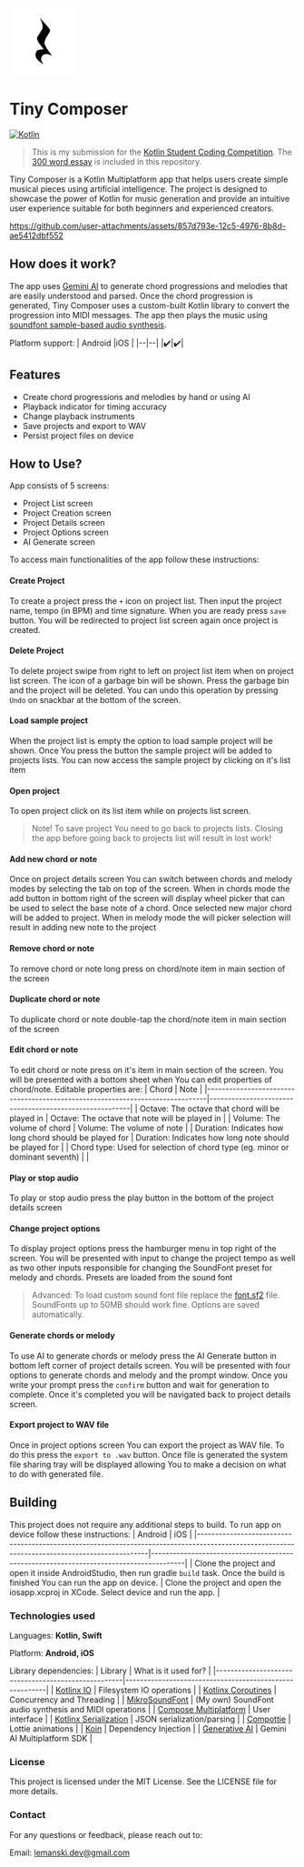 ![logo](https://raw.githubusercontent.com/lemcoder/TinyComposer/refs/heads/main/iosApp/iosApp/Assets.xcassets/AppIcon.appiconset/AppIcon-40%403x.png)
# Tiny Composer

[![Kotlin](https://img.shields.io/badge/kotlin-2.1.0-blue.svg?logo=kotlin)](http://kotlinlang.org)

> This is my submission for the [Kotlin Student Coding Competition](https://kotlinconf.com/contest/). The [300 word essay](https://raw.githubusercontent.com/lemcoder/TinyComposer/refs/heads/main/Essay.md) is included in this repository.

Tiny Composer is a Kotlin Multiplatform app that helps users create simple musical pieces using artificial intelligence. The project is designed to showcase the power of Kotlin for music generation and provide an intuitive user experience suitable for both beginners and experienced creators.

https://github.com/user-attachments/assets/857d793e-12c5-4976-8b8d-ae5412dbf552


## How does it work?
The app uses [Gemini AI](https://deepmind.google/technologies/gemini/) to generate chord progressions and melodies that are easily understood and parsed. Once the chord progression is generated, Tiny Composer uses a custom-built Kotlin library to convert the progression into MIDI messages. The app then plays the music using [soundfont sample-based audio synthesis](https://en.wikipedia.org/wiki/SoundFont).

Platform support:
| Android |iOS |
|--|--|
|:heavy_check_mark:|:heavy_check_mark:|

## Features
* Create chord progressions and melodies by hand or using AI
* Playback indicator for timing accuracy
* Change playback instruments
* Save projects and export to WAV
* Persist project files on device

## How to Use?

App consists of 5 screens:

* Project List screen
* Project Creation screen
* Project Details screen
* Project Options screen
* AI Generate screen

To access main functionalities of the app follow these instructions:

#### Create Project
To create a project press the `+` icon on project list. Then input the project name, tempo (in BPM) and time signature. When you are ready press `save` button. You will be redirected to project list screen again once project is created.

#### Delete Project
To delete project swipe from right to left on project list item when on project list screen. The icon of a garbage bin will be shown. Press the garbage bin and the project will be deleted. You can undo this operation by pressing `Undo` on snackbar at the bottom of the screen.

#### Load sample project
When the project list is empty the option to load sample project will be shown. Once You press the button the sample project will be added to projects lists. You can now access the sample project by clicking on it's list item

#### Open project
To open project click on its list item while on projects list screen.
> Note! To save project You need to go back to projects lists. Closing the app before going back to projects list will result in lost work!

#### Add new chord or note 
Once on project details screen You can switch between chords and melody modes by selecting the tab on top of the screen. When in chords mode the add button in bottom right of the screen will display wheel picker that can be used to select the base note of a chord. Once selected new major chord will be added to project. When in melody mode the will picker selection will result in adding new note to the project

#### Remove chord or note
To remove chord or note long press on chord/note item in main section of the screen

#### Duplicate chord or note
To duplicate chord or note double-tap the chord/note item in main section of the screen

#### Edit chord or note
To edit chord or note press on it's item in main section of the screen. You will be presented with a bottom sheet when You can edit properties of chord/note. Editable properties are:
| Chord                                                                        | Note                                                   |
|------------------------------------------------------------------------------|--------------------------------------------------------|
| Octave: The octave that chord will be played in                              | Octave: The octave that note will be played in         |
| Volume: The volume of chord                                                  | Volume: The volume of note                             |
| Duration: Indicates how long chord should be played for                      | Duration: Indicates how long note should be played for |
| Chord type: Used for selection of chord type (eg. minor or dominant seventh) |                                                        |

#### Play or stop audio
To play or stop audio press the play button in the bottom of the project details screen

#### Change project options
To display project options press the hamburger menu in top right of the screen. You will be presented with input to change the project tempo as well as two other inputs responsible for changing the SoundFont preset for melody and chords. Presets are loaded from the sound font
> Advanced: To load custom sound font file replace the [font.sf2](https://github.com/lemcoder/TinyComposer/blob/main/shared/src/commonMain/composeResources/files/font.sf2) file. SoundFonts up to 50MB should work fine.
Options are saved automatically.

#### Generate chords or melody
To use AI to generate chords or melody press the AI Generate button in bottom left corner of project details screen. You will be presented with four options to generate chords and melody and the prompt window. Once you write your prompt press the `confirm` button and wait for generation to complete. Once it's completed you will be navigated back to project details screen.

#### Export project to WAV file
Once in project options screen You can export the project as WAV file. To do this press the `export to .wav` button. Once file is generated the system file sharing tray will be displayed allowing You to make a decision on what to do with generated file.

## Building
This project does not require any additional steps to build. To run app on device follow these instructions:
| Android                                                                                                                                      | iOS                                                                                   |
|----------------------------------------------------------------------------------------------------------------------------------------------|---------------------------------------------------------------------------------------|
| Clone the project and open it inside AndroidStudio, then run gradle `build` task.  Once the build is finished You can run the app on device. | Clone the project and open the iosapp.xcproj in XCode. Select device and run the app. |

### Technologies used

Languages: <b>Kotlin, Swift</b>

Platform: <b>Android, iOS</b>

Library dependencies:
| Library                                            | What is it used for?                                   |
|----------------------------------------------------|--------------------------------------------------------|
| [Kotlinx IO](https://github.com/Kotlin/kotlinx-io)               | Filesystem IO operations                               |
| [Kotlinx Coroutines](https://github.com/Kotlin/kotlinx.coroutines)       | Concurrency and Threading                              |
| [MikroSoundFont](https://github.com/lemcoder/MikroSoundFont)         | (My own) SoundFont audio synthesis and MIDI operations |
| [Compose Multiplatform](https://github.com/JetBrains/compose-multiplatform) | User interface                                         |
| [Kotlinx Serialization](https://github.com/Kotlin/kotlinx.serialization)    | JSON serialization/parsing                             |
| [Compottie](https://github.com/alexzhirkevich/compottie)        | Lottie animations                                      |
| [Koin](https://github.com/InsertKoinIO/koin)               | Dependency Injection                                   |
| [Generative AI](https://github.com/PatilShreyas/generative-ai-kmp)  | Gemini AI Multiplatform SDK                            |


### License
This project is licensed under the MIT License. See the LICENSE file for more details.

### Contact
For any questions or feedback, please reach out to:

Email: lemanski.dev@gmail.com
